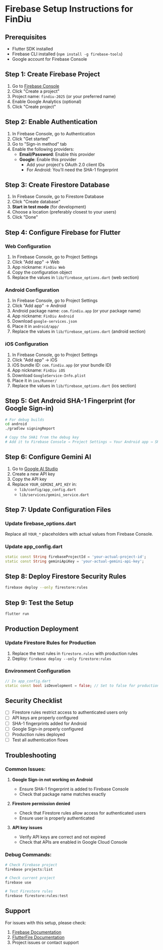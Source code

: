 # Firebase Setup Instructions for FinDiu

## Prerequisites
- Flutter SDK installed
- Firebase CLI installed (`npm install -g firebase-tools`)
- Google account for Firebase Console

## Step 1: Create Firebase Project

1. Go to [Firebase Console](https://console.firebase.google.com)
2. Click "Create a project"
3. Project name: `findiu-2025` (or your preferred name)
4. Enable Google Analytics (optional)
5. Click "Create project"

## Step 2: Enable Authentication

1. In Firebase Console, go to Authentication
2. Click "Get started"
3. Go to "Sign-in method" tab
4. Enable the following providers:
   - **Email/Password**: Enable this provider
   - **Google**: Enable this provider
     - Add your project's OAuth 2.0 client IDs
     - For Android: You'll need the SHA-1 fingerprint

## Step 3: Create Firestore Database

1. In Firebase Console, go to Firestore Database
2. Click "Create database"
3. **Start in test mode** (for development)
4. Choose a location (preferably closest to your users)
5. Click "Done"

## Step 4: Configure Firebase for Flutter

### Web Configuration
1. In Firebase Console, go to Project Settings
2. Click "Add app" → Web
3. App nickname: `FinDiu Web`
4. Copy the configuration object
5. Replace the values in `lib/firebase_options.dart` (web section)

### Android Configuration
1. In Firebase Console, go to Project Settings
2. Click "Add app" → Android
3. Android package name: `com.findiu.app` (or your package name)
4. App nickname: `FinDiu Android`
5. Download `google-services.json`
6. Place it in `android/app/`
7. Replace the values in `lib/firebase_options.dart` (android section)

### iOS Configuration
1. In Firebase Console, go to Project Settings
2. Click "Add app" → iOS
3. iOS bundle ID: `com.findiu.app` (or your bundle ID)
4. App nickname: `FinDiu iOS`
5. Download `GoogleService-Info.plist`
6. Place it in `ios/Runner/`
7. Replace the values in `lib/firebase_options.dart` (ios section)

## Step 5: Get Android SHA-1 Fingerprint (for Google Sign-in)

```bash
# For debug builds
cd android
./gradlew signingReport

# Copy the SHA1 from the debug key
# Add it to Firebase Console → Project Settings → Your Android app → SHA certificate fingerprints
```

## Step 6: Configure Gemini AI

1. Go to [Google AI Studio](https://aistudio.google.com/app/apikey)
2. Create a new API key
3. Copy the API key
4. Replace `YOUR_GEMINI_API_KEY` in:
   - `lib/config/app_config.dart`
   - `lib/services/gemini_service.dart`

## Step 7: Update Configuration Files

### Update firebase_options.dart
Replace all `YOUR_*` placeholders with actual values from Firebase Console.

### Update app_config.dart
```dart
static const String firebaseProjectId = 'your-actual-project-id';
static const String geminiApiKey = 'your-actual-gemini-api-key';
```

## Step 8: Deploy Firestore Security Rules

```bash
firebase deploy --only firestore:rules
```

## Step 9: Test the Setup

```bash
flutter run
```

## Production Deployment

### Update Firestore Rules for Production
1. Replace the test rules in `firestore.rules` with production rules
2. Deploy: `firebase deploy --only firestore:rules`

### Environment Configuration
```dart
// In app_config.dart
static const bool isDevelopment = false; // Set to false for production
```

## Security Checklist

- [ ] Firestore rules restrict access to authenticated users only
- [ ] API keys are properly configured
- [ ] SHA-1 fingerprints added for Android
- [ ] Google Sign-in properly configured
- [ ] Production rules deployed
- [ ] Test all authentication flows

## Troubleshooting

### Common Issues:

1. **Google Sign-in not working on Android**
   - Ensure SHA-1 fingerprint is added to Firebase Console
   - Check that package name matches exactly

2. **Firestore permission denied**
   - Check that Firestore rules allow access for authenticated users
   - Ensure user is properly authenticated

3. **API key issues**
   - Verify API keys are correct and not expired
   - Check that APIs are enabled in Google Cloud Console

### Debug Commands:
```bash
# Check Firebase project
firebase projects:list

# Check current project
firebase use

# Test Firestore rules
firebase firestore:rules:test
```

## Support

For issues with this setup, please check:
1. [Firebase Documentation](https://firebase.google.com/docs)
2. [FlutterFire Documentation](https://firebase.flutter.dev)
3. Project issues or contact support
